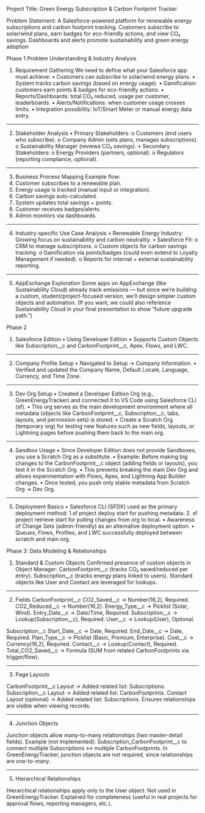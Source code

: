 Project Title:
Green Energy Subscription & Carbon Footprint Tracker

Problem Statement:
A Salesforce-powered platform for renewable energy subscriptions and carbon footprint tracking. Customers subscribe to solar/wind plans, earn badges for eco-friendly actions, and view CO₂ savings. Dashboards and alerts promote sustainability and green energy adoption

Phase 1 
Problem Understanding & Industry Analysis
1. Requirement Gathering
We need to define what your Salesforce app must achieve:
•	Customers can subscribe to solar/wind energy plans.
•	System tracks carbon savings (based on energy usage).
•	Gamification: customers earn points & badges for eco-friendly actions.
•	Reports/Dashboards: total CO₂ reduced, usage per customer, leaderboards.
•	Alerts/Notifications: when customer usage crosses limits.
•	Integration possibility: IoT/Smart Meter or manual energy data entry.
_______________________________________________________________________________________
2. Stakeholder Analysis
•	Primary Stakeholders:
o	Customers (end users who subscribe).
o	Company Admin (sets plans, manages subscriptions).
o	Sustainability Manager (reviews CO₂ savings).
•	Secondary Stakeholders:
o	Energy Providers (partners, optional).
o	Regulators (reporting compliance, optional).
_____________________________________________________________________________________
3. Business Process Mapping
Example flow:
1.	Customer subscribes to a renewable plan.
2.	Energy usage is tracked (manual input or integration).
3.	Carbon savings auto-calculated.
4.	System updates total savings + points.
5.	Customer receives badges/alerts.
6.	Admin monitors via dashboards.
_____________________________________________________________________________________________________
4. Industry-specific Use Case Analysis
•	Renewable Energy Industry: Growing focus on sustainability and carbon neutrality.
•	Salesforce Fit:
o	CRM to manage subscriptions.
o	Custom objects for carbon savings tracking.
o	Gamification via points/badges (could even extend to Loyalty Management if needed).
o	Reports for internal + external sustainability reporting.
______________________________________________________________________________________________________
5. AppExchange Exploration
Some apps on AppExchange (like Sustainability Cloud) already track emissions — but since we’re building a custom, student/project-focused version, we’ll design simpler custom objects and automation.
(If you want, we could also reference Sustainability Cloud in your final presentation to show “future upgrade path.”)

Phase 2
1. Salesforce Edition
•	Using Developer Edition
•	Supports Custom Objects like Subscription__c and CarbonFootprint__c, Apex, Flows, and LWC.
________________________________________________________________________________________________________
2. Company Profile Setup
•	Navigated to Setup → Company Information.
•	Verified and updated the Company Name, Default Locale, Language, Currency, and Time Zone.
________________________________________________________________________________________________________
3. Dev Org Setup
•	Created a Developer Edition Org (e.g., GreenEnergyTracker) and connected it to VS Code using Salesforce CLI (sf).
•	This org serves as the main development environment where all metadata (objects like CarbonFootprint__c, Subscription__c, tabs, layouts, and permission sets) is stored.
•	Create a Scratch Org (temporary org) for testing new features such as new fields, layouts, or Lightning pages before pushing them back to the main org.
_________________________________________________________________________________________________________________
4. Sandbox Usage
•	Since Developer Edition does not provide Sandboxes, you use a Scratch Org as a substitute.
•	Example: Before making big changes to the CarbonFootprint__c object (adding fields or layouts), you test it in the Scratch Org.
•	This prevents breaking the main Dev Org and allows experimentation with Flows, Apex, and Lightning App Builder changes.
•	Once tested, you push only stable metadata from Scratch Org → Dev Org.
____________________________________________________________________________________________________________________
5. Deployment Basics
•	Salesforce CLI (SFDX) used as the primary deployment method:
     1.sf project deploy start for pushing metadata.
     2. sf project retrieve start for pulling changes from org to local.
•	Awareness of Change Sets (admin-friendly) as an alternative deployment option. 
•	 Queues, Flows, Profiles, and LWC successfully deployed between scratch and main org.

Phase 3: Data Modeling & Relationships

1. Standard & Custom Objects
Confirmed presence of custom objects in Object Manager:
CarbonFootprint__c (tracks CO₂ saved/reduced per entry).
Subscription__c (tracks energy plans linked to users).
Standard objects like User and Contact are leveraged for lookups.
__________________________________________________________________________________________________
2. Fields
CarbonFootprint__c
CO2_Saved__c → Number(16,2), Required.
CO2_Reduced__c → Number(16,2).
Energy_Type__c → Picklist (Solar, Wind).
Entry_Date__c → Date/Time, Required.
Subscription__c → Lookup(Subscription__c), Required.
User__c → Lookup(User), Optional.

Subscription__c
Start_Date__c → Date, Required.
End_Date__c → Date, Required.
Plan_Type__c → Picklist (Basic, Premium, Enterprise).
Cost__c → Currency(16,2), Required.
Contact__c → Lookup(Contact), Required.
Total_CO2_Saved__c → Formula (SUM from related CarbonFootprints via trigger/flow).
________________________________________________________________________________________________________
3. Page Layouts

CarbonFootprint__c Layout → Added related list: Subscriptions.
Subscription__c Layout → Added related list: CarbonFootprints.
Contact Layout (optional) → Added related list: Subscriptions.
Ensures relationships are visible when viewing records.
___________________________________________________________________________________________________________
4. Junction Objects

Junction objects allow many-to-many relationships (two master-detail fields).
Example (not implemented): Subscription_CarbonFootprint__c to connect multiple Subscriptions ↔ multiple CarbonFootprints.
In GreenEnergyTracker, junction objects are not required, since relationships are one-to-many.
____________________________________________________________________________________________________________
5. Hierarchical Relationships

Hierarchical relationships apply only to the User object.
Not used in GreenEnergyTracker.
Explained for completeness (useful in real projects for approval flows, reporting managers, etc.).
